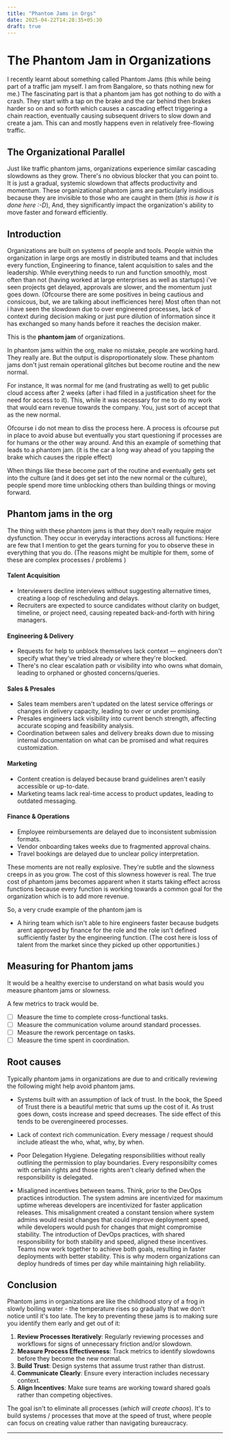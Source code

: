 ```yaml
---
title: "Phantom Jams in Orgs"
date: 2025-04-22T14:28:35+05:30
draft: true
---
```


# The Phantom Jam in Organizations

I recently learnt about something called Phantom Jams (this while being part of a traffic jam myself. I am from Bangalore, so thats nothing new for me.) 
The fascinating part is that a phantom jam has got nothing to do with a crash. They start with a tap on the brake and the car behind then brakes harder so on and so forth which causes a cascading effect triggering a chain reaction, eventually causing subsequent drivers to slow down and create a jam. This can and mostly happens even in relatively free-flowing traffic. 

## The Organizational Parallel

Just like traffic phantom jams, organizations experience similar cascading slowdowns as they grow. There's no obvious blocker that you can point to. It is just a gradual, systemic slowdown that affects productivity and momentum. These organizational phantom jams are particularly insidious because they are invisible to those who are caught in them (*this is how it is done here :-D*), And, they significantly impact the organization's ability to move faster and forward efficiently.

## Introduction

Organizations are built on systems of people and tools. People within the organization in large orgs are mostly in distributed teams and that includes every function, Engineering to finance, talent acquisition to sales and the leadership. 
While everything needs to run and function smoothly, most often than not (having worked at large enterprises as well as startups) i've seen projects get delayed, approvals are slower, and the momentum just goes down. (Ofcourse there are some positives in being cautious and consicous, but, we are talking about inefficiences here)
Most often than not i have seen the slowdown due to over engineered processes, lack of context during decision making or just pure dilution of information since it has exchanged so many hands before it reaches the decision maker. 

This is the **phantom jam** of organizations.

In phantom jams within the org, make no mistake, people are working hard. They really are. But the output is disproportionately slow.
These phantom jams don't just remain operational glitches but become routine and the new normal.  

For instance, It was normal for me (and frustrating as well) to get public cloud access after 2 weeks (after i had filled in a justification sheet for the need for access to it). 
This, while it was necessary for me to do my work that would earn revenue towards the company.
You, just sort of accept that as the new normal. 

Ofcourse i do not mean to diss the process here. A process is ofcourse put in place to avoid abuse but eventually you start questioning if processes are for humans or the other way around. 
And this an example of something that leads to a phantom jam. (it is the car a long way ahead of you tapping the brake which causes the ripple effect)  

When things like these become part of the routine and eventually gets set into the culture (and it does get set into the new normal or the culture), people spend more time unblocking others than building things or moving forward.

## Phantom jams in the org

The thing with these phantom jams is that they don't really require major dysfunction. They occur in everyday interactions across all functions:
Here are few that I mention to get the gears turning for you to observe these in everything that you do.  (The reasons might be multiple for them, some of these are complex processes / problems )

#### Talent Acquisition
- Interviewers decline interviews without suggesting alternative times, creating a loop of rescheduling and delays.
- Recruiters are expected to source candidates without clarity on budget, timeline, or project need, causing repeated back-and-forth with hiring managers.

#### Engineering & Delivery
- Requests for help to unblock themselves lack context — engineers don't specify what they've tried already or where they're blocked.
- There's no clear escalation path or visibility into who owns what domain, leading to orphaned or ghosted concerns/queries.

#### Sales & Presales
- Sales team members aren't updated on the latest service offerings or changes in delivery capacity, leading to over or under promising.
- Presales engineers lack visibility into current bench strength, affecting accurate scoping and feasibility analysis.
- Coordination between sales and delivery breaks down due to missing internal documentation on what can be promised and what requires customization.

#### Marketing
- Content creation is delayed because brand guidelines aren't easily accessible or up-to-date.
- Marketing teams lack real-time access to product updates, leading to outdated messaging.

#### Finance & Operations
- Employee reimbursements are delayed due to inconsistent submission formats.
- Vendor onboarding takes weeks due to fragmented approval chains.
- Travel bookings are delayed due to unclear policy interpretation.

These moments are not really explosive. They're subtle and the slowness creeps in as you grow. The cost of this slowness however is real.
The true cost of phantom jams becomes apparent when it starts taking effect across functions because every function is working towards a common goal for the organization which is to add more revenue. 

So, a very crude example of the phantom jam is 
- A hiring team which isn't able to hire engineers faster because budgets arent approved by finance for the role and the role isn't defined sufficiently faster by the engineering function. (The cost here is loss of talent from the market since they picked up other opportunities.)


## Measuring for Phantom jams

It would be a healthy exercise to understand on what basis would you measure phantom jams or slowness.

A few metrics to track would be. 

- [ ] Measure the time to complete cross-functional tasks.
- [ ] Measure the communication volume around standard processes.
- [ ] Measure the rework percentage on tasks.
- [ ] Measure the time spent in coordination. 

## Root causes
Typically phantom jams in organizations are due to and critically reviewing the following might help avoid phantom jams.

- Systems built with an assumption of lack of trust. In the book, the Speed of Trust there is a beautiful metric that sums up the cost of it. 
As trust goes down, costs increase and speed decreases. The side effect of this tends to be overengineered processes. 

- Lack of context rich communication. Every message / request should include atleast the who, what, why, by when.

- Poor Delegation Hygiene. Delegating responsibilities without really outlining the permission to play boundaries. Every responsibilty comes with certain rights and those rights aren't clearly defined when the responsibility is delegated. 

- Misaligned incentives between teams. Think, prior to the DevOps practices introduction. The system admins are incentivized for maximum uptime whereas developers are incentivized for faster application releases. This misalignment created a constant tension where system admins would resist changes that could improve deployment speed, while developers would push for changes that might compromise stability. The introduction of DevOps practices, with shared responsibility for both stability and speed, aligned these incentives. Teams now work together to achieve both goals, resulting in faster deployments with better stability. This is why modern organizations can deploy hundreds of times per day while maintaining high reliability.

## Conclusion

Phantom jams in organizations are like the childhood story of a frog in slowly boiling water - the temperature rises so gradually that we don't notice until it's too late. The key to preventing these jams is to making sure you identify them early and get out of it:

1. **Review Processes Iteratively**: Regularly reviewing processes and workflows for signs of unnecessary friction and/or slowdown.
2. **Measure Process Effectiveness**: Track metrics to identify slowdowns before they become the new normal.
3. **Build Trust**: Design systems that assume trust rather than distrust.
4. **Communicate Clearly**: Ensure every interaction includes necessary context.
5. **Align Incentives**: Make sure teams are working toward shared goals rather than competing objectives.

The goal isn't to eliminate all processes (*which will create chaos*). It's to build systems / processes that move at the speed of trust, where people can focus on creating value rather than navigating bureaucracy. 

---
